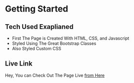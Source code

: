 # Getting Started

## Tech Used Exaplianed

- First The Page is Created With HTML, CSS, and Javascript
- Styled Using The Great Bootstrap Classes
- Also Styled Custom CSS
  
## Live Link

Hey, You can Check Out The Page Live <a href="https://mujahidbcs92.github.io/intr-tast-xare/">from Here</a>
